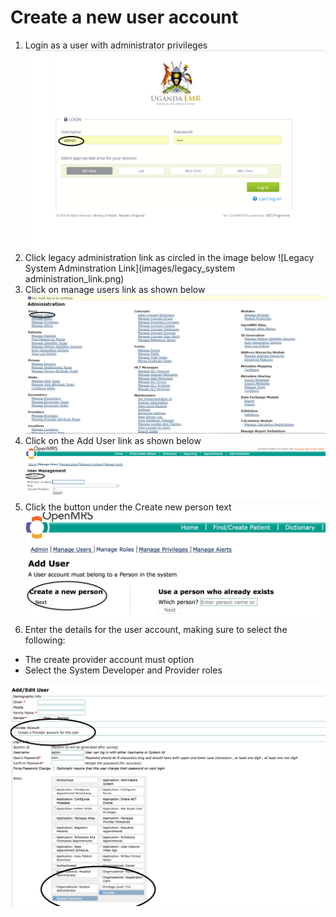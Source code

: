 # Create a new user account

1. Login as a user with administrator privileges
![Login](images/log_in_as_admin_link.png)
2. Click legacy administration link as circled in the image below
![Legacy System Adminstration Link](images/legacy_system administration_link.png)
3. Click on manage users link as shown below
![Manage Users Link](images/manage_user_accounts_link.png)
4. Click on the Add User link as shown below
![Add User Link](images/add_user_account_link.png)
5. Click the button under the Create new person text
![Create new person](images/create_new_person_link.png)
6. Enter the details for the user account, making sure to select the following:
  * The create provider account must option
  * Select the System Developer and Provider roles

![User account information](images/create_user_account_required_fields.png)



